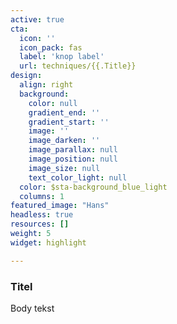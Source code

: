 ```yaml
---
active: true
cta:
  icon: ''
  icon_pack: fas
  label: 'knop label'
  url: techniques/{{.Title}}
design:
  align: right
  background:
    color: null
    gradient_end: ''
    gradient_start: ''
    image: ''
    image_darken: ''
    image_parallax: null
    image_position: null
    image_size: null
    text_color_light: null
  color: $sta-background_blue_light
  columns: 1
featured_image: "Hans"
headless: true
resources: []
weight: 5
widget: highlight

---
```



### Titel
Body tekst
